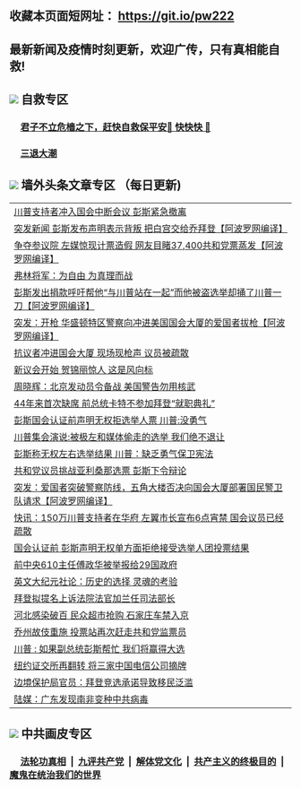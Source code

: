 ## 收藏本页面短网址： https://git.io/pw222
## 最新新闻及疫情时刻更新，欢迎广传，只有真相能自救! 



## <img src="https://img.icons8.com/cute-clipart/2x/circled-right.png">  自救专区

 ### &nbsp;&nbsp;&nbsp;&nbsp; [君子不立危樯之下，赶快自救保平安🍎 快快快 📩](https://github.com/pwgy/td/blob/master/README.md)
 
 ### &nbsp;&nbsp;&nbsp;&nbsp; [三退大潮](https://is.gd/fCPoKo) 
 
## <img src="https://img.icons8.com/cute-clipart/2x/circled-right.png"> 墙外头条文章专区 （每日更新)

<Table>

<tr><td colspan="2" align="left"><a href="https://vyxubwek.xhuyd.press/?name=c1263944&key=encdeuyadochlaxz&from=pw2">川普支持者冲入国会中断会议 彭斯紧急撤离</a></td></tr>
<tr><td colspan="2" align="left"><a href="https://vyxubwek.xhuyd.press/?name=c1263957&key=encdeuyadochlaxz&from=pw2">突发新闻 彭斯发布声明表示背叛 把白宫交给乔拜登【阿波罗网编译】</a></td></tr>
<tr><td colspan="2" align="left"><a href="https://vyxubwek.xhuyd.press/?name=c1263920&key=encdeuyadochlaxz&from=pw2">争夺参议院 左媒惊现计票造假 网友目睹37,400共和党票蒸发【阿波罗网编译】</a></td></tr>
<tr><td colspan="2" align="left"><a href="https://vyxubwek.xhuyd.press/?name=c1263983&key=encdeuyadochlaxz&from=pw2">弗林将军：为自由 为真理而战</a></td></tr>
<tr><td colspan="2" align="left"><a href="https://vyxubwek.xhuyd.press/?name=c1263978&key=encdeuyadochlaxz&from=pw2">彭斯发出捐款呼吁帮他“与川普站在一起”而他被盗选举却捅了川普一刀【阿波罗网编译】</a></td></tr>
<tr><td colspan="2" align="left"><a href="https://vyxubwek.xhuyd.press/?name=c1263958&key=encdeuyadochlaxz&from=pw2">突发：开枪 华盛顿特区警察向冲进美国国会大厦的爱国者拔枪【阿波罗网编译】</a></td></tr>
<tr><td colspan="2" align="left"><a href="https://vyxubwek.xhuyd.press/?name=c1263982&key=encdeuyadochlaxz&from=pw2">抗议者冲进国会大厦 现场现枪声 议员被疏散</a></td></tr>
<tr><td colspan="2" align="left"><a href="https://vyxubwek.xhuyd.press/?name=c1263934&key=encdeuyadochlaxz&from=pw2">新议会开始 贺锦丽惊人 这是风向标</a></td></tr>
<tr><td colspan="2" align="left"><a href="https://vyxubwek.xhuyd.press/?name=c1263924&key=encdeuyadochlaxz&from=pw2">周晓辉：北京发动员令备战 美国警告勿用核武</a></td></tr>
<tr><td colspan="2" align="left"><a href="https://vyxubwek.xhuyd.press/?name=c1263961&key=encdeuyadochlaxz&from=pw2">44年来首次缺席 前总统卡特不参加拜登“就职典礼”</a></td></tr>
<tr><td colspan="2" align="left"><a href="https://vyxubwek.xhuyd.press/?name=c1263959&key=encdeuyadochlaxz&from=pw2">彭斯国会认证前声明无权拒选举人票 川普:没勇气</a></td></tr>
<tr><td colspan="2" align="left"><a href="https://vyxubwek.xhuyd.press/?name=c1263937&key=encdeuyadochlaxz&from=pw2">川普集会演说:被极左和媒体偷走的选举 我们绝不退让</a></td></tr>
<tr><td colspan="2" align="left"><a href="https://vyxubwek.xhuyd.press/?name=c1263977&key=encdeuyadochlaxz&from=pw2">彭斯称无权左右选举结果 川普：缺乏勇气保卫宪法</a></td></tr>
<tr><td colspan="2" align="left"><a href="https://vyxubwek.xhuyd.press/?name=c1263960&key=encdeuyadochlaxz&from=pw2">共和党议员挑战亚利桑那选票 彭斯下令辩论</a></td></tr>
<tr><td colspan="2" align="left"><a href="https://vyxubwek.xhuyd.press/?name=c1263979&key=encdeuyadochlaxz&from=pw2">突发：爱国者突破警察防线，五角大楼否决向国会大厦部署国民警卫队请求【阿波罗网编译】</a></td></tr>
<tr><td colspan="2" align="left"><a href="https://vyxubwek.xhuyd.press/?name=c1263956&key=encdeuyadochlaxz&from=pw2">快讯：150万川普支持者在华府 左翼市长宣布6点宵禁 国会议员已经疏散</a></td></tr>
<tr><td colspan="2" align="left"><a href="https://vyxubwek.xhuyd.press/?name=c1263936&key=encdeuyadochlaxz&from=pw2">国会认证前 彭斯声明无权单方面拒绝接受选举人团投票结果</a></td></tr>
<tr><td colspan="2" align="left"><a href="https://vyxubwek.xhuyd.press/?name=c1263941&key=encdeuyadochlaxz&from=pw2">前中央610主任傅政华被举报给29国政府</a></td></tr>
<tr><td colspan="2" align="left"><a href="https://vyxubwek.xhuyd.press/?name=c1263980&key=encdeuyadochlaxz&from=pw2">英文大纪元社论：历史的选择 灵魂的考验</a></td></tr>
<tr><td colspan="2" align="left"><a href="https://vyxubwek.xhuyd.press/?name=c1263949&key=encdeuyadochlaxz&from=pw2">拜登拟提名上诉法院法官加兰任司法部长</a></td></tr>
<tr><td colspan="2" align="left"><a href="https://vyxubwek.xhuyd.press/?name=c1263904&key=encdeuyadochlaxz&from=pw2">河北感染破百 民众超市抢购 石家庄车禁入京</a></td></tr>
<tr><td colspan="2" align="left"><a href="https://vyxubwek.xhuyd.press/?name=c1263981&key=encdeuyadochlaxz&from=pw2">乔州故伎重施 投票站再次赶走共和党监票员</a></td></tr>
<tr><td colspan="2" align="left"><a href="https://vyxubwek.xhuyd.press/?name=c1263935&key=encdeuyadochlaxz&from=pw2">川普 : 如果副总统彭斯帮忙 我们将赢得大选</a></td></tr>
<tr><td colspan="2" align="left"><a href="https://vyxubwek.xhuyd.press/?name=c1263923&key=encdeuyadochlaxz&from=pw2">纽约证交所再翻转 将三家中国电信公司摘牌</a></td></tr>
<tr><td colspan="2" align="left"><a href="https://vyxubwek.xhuyd.press/?name=c1263945&key=encdeuyadochlaxz&from=pw2">边境保护局官员：拜登竞选承诺导致移民泛滥</a></td></tr>
<tr><td colspan="2" align="left"><a href="https://vyxubwek.xhuyd.press/?name=c1263970&key=encdeuyadochlaxz&from=pw2">陆媒：广东发现南非变种中共病毒</a></td></tr>


 </Table>

## <img src="https://img.icons8.com/cute-clipart/2x/circled-right.png"> 中共画皮专区


 ### &nbsp;&nbsp;&nbsp;&nbsp; [法轮功真相](https://github.com/begood0513/basic/blob/master/README.md) &nbsp;|&nbsp; [九评共产党](https://github.com/begood0513/9ping.md/blob/master/README.md) &nbsp;|&nbsp; [解体党文化](https://github.com/begood0513/jtdwh.md/blob/master/README.md)   &nbsp;|&nbsp; [共产主义的终极目的](https://github.com/begood0513/gczydzjmd.md/blob/master/README.md) &nbsp;|&nbsp; [魔鬼在统治我们的世界](https://github.com/begood0513/gczydzjmd.md/blob/master/README.md) 

